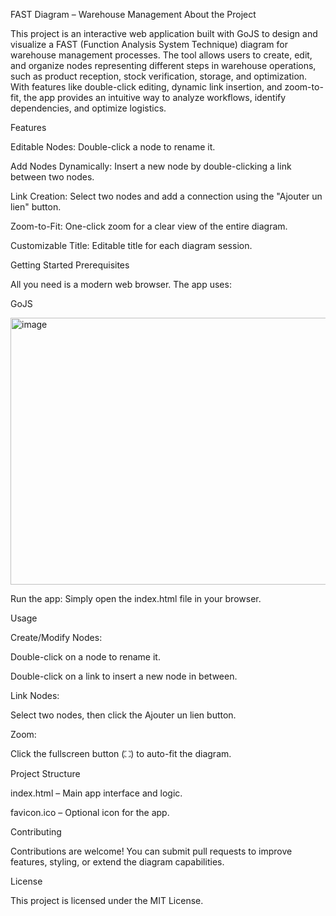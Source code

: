 FAST Diagram – Warehouse Management
About the Project

This project is an interactive web application built with GoJS to design and visualize a FAST (Function Analysis System Technique) diagram for warehouse management processes. The tool allows users to create, edit, and organize nodes representing different steps in warehouse operations, such as product reception, stock verification, storage, and optimization. With features like double-click editing, dynamic link insertion, and zoom-to-fit, the app provides an intuitive way to analyze workflows, identify dependencies, and optimize logistics.

Features

Editable Nodes: Double-click a node to rename it.

Add Nodes Dynamically: Insert a new node by double-clicking a link between two nodes.

Link Creation: Select two nodes and add a connection using the "Ajouter un lien" button.

Zoom-to-Fit: One-click zoom for a clear view of the entire diagram.

Customizable Title: Editable title for each diagram session.

Getting Started
Prerequisites

All you need is a modern web browser. The app uses:

GoJS

<img width="1129" height="427" alt="image" src="https://github.com/user-attachments/assets/8427d2f9-5ef2-4937-9f3a-a9cdef8454df" />

Run the app:
Simply open the index.html file in your browser.

Usage

Create/Modify Nodes:

Double-click on a node to rename it.

Double-click on a link to insert a new node in between.

Link Nodes:

Select two nodes, then click the Ajouter un lien button.

Zoom:

Click the fullscreen button (⛶) to auto-fit the diagram.

Project Structure

index.html – Main app interface and logic.

favicon.ico – Optional icon for the app.

Contributing

Contributions are welcome! You can submit pull requests to improve features, styling, or extend the diagram capabilities.

License

This project is licensed under the MIT License.
